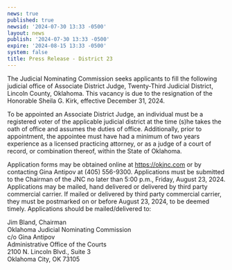 ```yaml
---
news: true
published: true
newsid: '2024-07-30 13:33 -0500'
layout: news
publish: '2024-07-30 13:33 -0500'
expire: '2024-08-15 13:33 -0500'
system: false
title: Press Release - District 23
---
```

The Judicial Nominating Commission seeks applicants to fill the following judicial office of Associate District Judge, Twenty-Third Judicial District, Lincoln County, Oklahoma. This vacancy is due to the resignation of the Honorable Sheila G. Kirk, effective December 31, 2024.

To be appointed an Associate District Judge, an individual must be a registered voter of the applicable judicial district at the time (s)he takes the oath of office and assumes the duties of office. Additionally, prior to appointment, the appointee must have had a minimum of two years experience as a licensed practicing attorney, or as a judge of a court of record, or combination thereof, within the State of Oklahoma.

Application forms may be obtained online at https://okjnc.com or by contacting Gina Antipov at (405) 556-9300. Applications must be submitted to the Chairman of the JNC no later than 5:00 p.m., Friday, August 23, 2024. Applications may be mailed, hand delivered or delivered by third party commercial carrier. If mailed or delivered by third party commercial carrier, they must be postmarked on or before August 23, 2024, to be deemed timely. Applications should be mailed/delivered to:

Jim Bland, Chairman  
Oklahoma Judicial Nominating Commission  
c/o Gina Antipov  
Administrative Office of the Courts  
2100 N. Lincoln Blvd., Suite 3  
Oklahoma City, OK 73105  